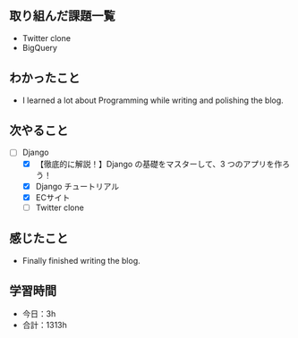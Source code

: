 ## 取り組んだ課題一覧
- Twitter clone
- BigQuery 

## わかったこと
- I learned a lot about Programming while writing and polishing the blog.

## 次やること
- [ ] Django
   - [x] 【徹底的に解説！】Django の基礎をマスターして、3 つのアプリを作ろう！
   - [x] Django チュートリアル
   - [x] ECサイト
   - [ ] Twitter clone

## 感じたこと
- Finally finished writing the blog.

## 学習時間

- 今日：3h
- 合計：1313h